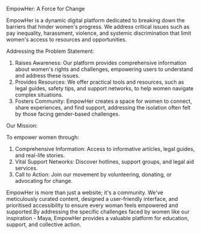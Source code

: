 EmpowHer: A Force for Change

EmpowHer is a dynamic digital platform dedicated to breaking down the barriers that hinder women's progress. We address critical issues such as pay inequality, harassment, violence, and systemic discrimination that limit women's access to resources and opportunities.

Addressing the Problem Statement:
  1. Raises Awareness: Our platform provides comprehensive information about women's rights and challenges, empowering users to understand and address these issues.
  2. Provides Resources: We offer practical tools and resources, such as legal guides, safety tips, and support networks, to help women navigate complex situations.
  3. Fosters Community: EmpowHer creates a space for women to connect, share experiences, and find support, addressing the isolation often felt by those facing gender-based challenges.

Our Mission:

To empower women through:
  1. Comprehensive Information: Access to informative articles, legal guides, and real-life stories.
  2. Vital Support Networks: Discover hotlines, support groups, and legal aid services.
  3. Call to Action: Join our movement by volunteering, donating, or advocating for change.

EmpowHer is more than just a website; it's a community. We've meticulously curated content, designed a user-friendly interface, and prioritised accessibility to ensure every woman feels empowered and supported.By addressing the specific challenges faced by women like our inspiration - Maya, EmpowHer provides a valuable platform for education, support, and collective action.
